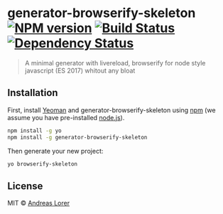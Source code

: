 # generator-browserify-skeleton [![NPM version][npm-image]][npm-url] [![Build Status][travis-image]][travis-url] [![Dependency Status][daviddm-image]][daviddm-url]
> A minimal generator with livereload, browserify for node style javascript (ES 2017) whitout any bloat

## Installation

First, install [Yeoman](http://yeoman.io) and generator-browserify-skeleton using [npm](https://www.npmjs.com/) (we assume you have pre-installed [node.js](https://nodejs.org/)).

```bash
npm install -g yo
npm install -g generator-browserify-skeleton
```

Then generate your new project:

```bash
yo browserify-skeleton
```

## License

MIT © [Andreas Lorer](http://andreaslorer.de)


[npm-image]: https://badge.fury.io/js/generator-browserify-skeleton.svg
[npm-url]: https://npmjs.org/package/generator-browserify-skeleton
[travis-image]: https://travis-ci.org/Andi-Lo/generator-browserify-skeleton.svg?branch=master
[travis-url]: https://travis-ci.org/Andi-Lo/generator-browserify-skeleton
[daviddm-image]: https://david-dm.org/Andi-Lo/generator-browserify-skeleton.svg?theme=shields.io
[daviddm-url]: https://david-dm.org/Andi-Lo/generator-browserify-skeleton
